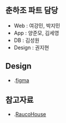 ## 춘하조 파트 담당
- Web : 여강민, 박지민
- App : 양준모, 김세영
- DB : 김성원
- Design : 권지현

## Design
- .[figma](https://www.figma.com/file/8E7y1JmsEySDMbd6AnFxdv/Untitled?node-id=115%3A63)

## 참고자료 
- .[RaucoHouse](https://raucohouse.com/)
